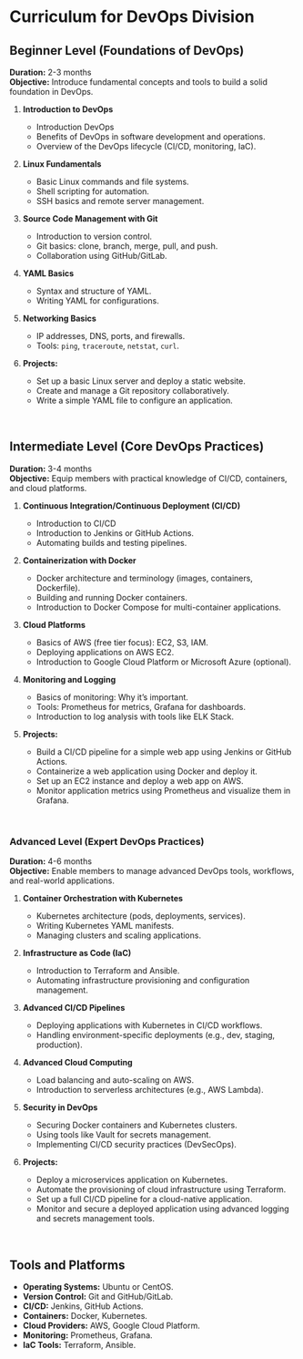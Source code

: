 # Curriculum for DevOps Division

## **Beginner Level (Foundations of DevOps)**

**Duration:** 2-3 months  
**Objective:** Introduce fundamental concepts and tools to build a solid foundation in DevOps.

1. **Introduction to DevOps**
   - Introduction DevOps
   - Benefits of DevOps in software development and operations.
   - Overview of the DevOps lifecycle (CI/CD, monitoring, IaC).

2. **Linux Fundamentals**
   - Basic Linux commands and file systems.
   - Shell scripting for automation.
   - SSH basics and remote server management.

3. **Source Code Management with Git**
   - Introduction to version control.
   - Git basics: clone, branch, merge, pull, and push.
   - Collaboration using GitHub/GitLab.

4. **YAML Basics**
   - Syntax and structure of YAML.
   - Writing YAML for configurations.

5. **Networking Basics**
   - IP addresses, DNS, ports, and firewalls.
   - Tools: `ping`, `traceroute`, `netstat`, `curl`.

6. **Projects:**
   - Set up a basic Linux server and deploy a static website.
   - Create and manage a Git repository collaboratively.
   - Write a simple YAML file to configure an application.

&nbsp;

## **Intermediate Level (Core DevOps Practices)**

**Duration:** 3-4 months  
**Objective:** Equip members with practical knowledge of CI/CD, containers, and cloud platforms.

1. **Continuous Integration/Continuous Deployment (CI/CD)**
   - Introduction to CI/CD
   - Introduction to Jenkins or GitHub Actions.
   - Automating builds and testing pipelines.

2. **Containerization with Docker**
   - Docker architecture and terminology (images, containers, Dockerfile).
   - Building and running Docker containers.
   - Introduction to Docker Compose for multi-container applications.

3. **Cloud Platforms**
   - Basics of AWS (free tier focus): EC2, S3, IAM.
   - Deploying applications on AWS EC2.
   - Introduction to Google Cloud Platform or Microsoft Azure (optional).

4. **Monitoring and Logging**
   - Basics of monitoring: Why it’s important.
   - Tools: Prometheus for metrics, Grafana for dashboards.
   - Introduction to log analysis with tools like ELK Stack.

5. **Projects:**
   - Build a CI/CD pipeline for a simple web app using Jenkins or GitHub Actions.
   - Containerize a web application using Docker and deploy it.
   - Set up an EC2 instance and deploy a web app on AWS.
   - Monitor application metrics using Prometheus and visualize them in Grafana.

&nbsp;

### **Advanced Level (Expert DevOps Practices)**

**Duration:** 4-6 months  
**Objective:** Enable members to manage advanced DevOps tools, workflows, and real-world applications.

1. **Container Orchestration with Kubernetes**
   - Kubernetes architecture (pods, deployments, services).
   - Writing Kubernetes YAML manifests.
   - Managing clusters and scaling applications.

2. **Infrastructure as Code (IaC)**
   - Introduction to Terraform and Ansible.
   - Automating infrastructure provisioning and configuration management.

3. **Advanced CI/CD Pipelines**
   - Deploying applications with Kubernetes in CI/CD workflows.
   - Handling environment-specific deployments (e.g., dev, staging, production).

4. **Advanced Cloud Computing**
   - Load balancing and auto-scaling on AWS.
   - Introduction to serverless architectures (e.g., AWS Lambda).

5. **Security in DevOps**
   - Securing Docker containers and Kubernetes clusters.
   - Using tools like Vault for secrets management.
   - Implementing CI/CD security practices (DevSecOps).

6. **Projects:**
   - Deploy a microservices application on Kubernetes.
   - Automate the provisioning of cloud infrastructure using Terraform.
   - Set up a full CI/CD pipeline for a cloud-native application.
   - Monitor and secure a deployed application using advanced logging and secrets management tools.

&nbsp;

## **Tools and Platforms**

- **Operating Systems:** Ubuntu or CentOS.
- **Version Control:** Git and GitHub/GitLab.
- **CI/CD:** Jenkins, GitHub Actions.
- **Containers:** Docker, Kubernetes.
- **Cloud Providers:** AWS, Google Cloud Platform.
- **Monitoring:** Prometheus, Grafana.
- **IaC Tools:** Terraform, Ansible.
